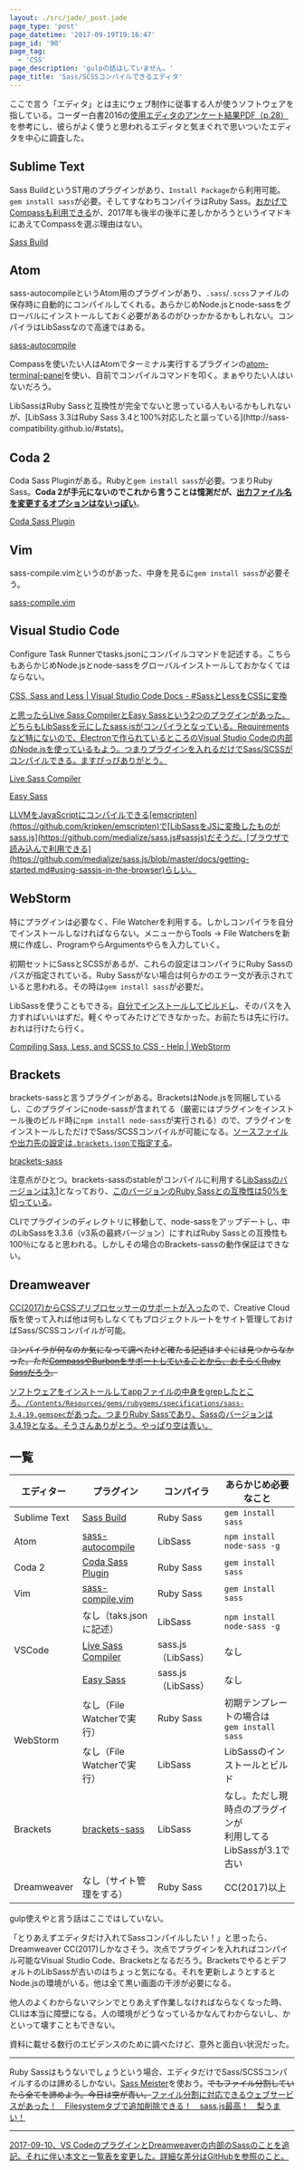```yaml
---
layout: ./src/jade/_post.jade
page_type: 'post'
page_datetime: '2017-09-19T19:16:47'
page_id: '90'
page_tag:
  - 'CSS'
page_description: 'gulpの話はしていません。'
page_title: 'Sass/SCSSコンパイルできるエディタ'
---
```

ここで言う「エディタ」とは主にウェブ制作に従事する人が使うソフトウェアを指している。コーダー白書2016の[使用エディタのアンケート結果PDF（p.28）](http://wd-flat.com/coder/enquete2016.pdf)を参考にし、彼らがよく使うと思われるエディタと気まぐれで思いついたエディタを中心に調査した。

## Sublime Text

Sass BuildというST用のプラグインがあり、`Install Package`から利用可能。`gem install sass`が必要。そしてすなわちコンパイラはRuby Sass。[おかげでCompassも利用できる](http://ozpa-h4.com/2013/03/05/compass-sass-scss-sublime-text/)が、2017年も後半の後半に差しかかろうというイマドキにあえてCompassを選ぶ理由はない。

[Sass Build](https://github.com/jaumefontal/SASS-Build-SublimeText2)

## Atom

sass-autocompileというAtom用のプラグインがあり、`.sass`/`.scss`ファイルの保存時に自動的にコンパイルしてくれる。あらかじめNode.jsとnode-sassをグローバルにインストールしておく必要があるのがひっかかるかもしれない。コンパイラはLibSassなので高速ではある。

[sass-autocompile](https://atom.io/packages/sass-autocompile)

Compassを使いたい人はAtomでターミナル実行するプラグインの[atom-terminal-panel](https://atom.io/packages/atom-terminal-panel)を使い、自前でコンパイルコマンドを叩く。まぁやりたい人はいないだろう。

<aside>LibSassはRuby Sassと互換性が完全でないと思っている人もいるかもしれないが、[LibSass 3.3はRuby Sass 3.4と100%対応したと謳っている](http://sass-compatibility.github.io/#stats)。</aside>

## Coda 2

Coda Sass Pluginがある。Rubyと`gem install sass`が必要。つまりRuby Sass。**Coda 2が手元にないのでこれから言うことは憶測だが、[出力ファイル名を変更するオプションはないっぽい](http://programmerbox.com/2013-06-17_css_sass_in_coda2/)**。

[Coda Sass Plugin](https://github.com/secca/Coda-Sass-Plug-in)

## Vim

sass-compile.vimというのがあった、中身を見るに`gem install sass`が必要そう。

[sass-compile.vim](https://github.com/AtsushiM/sass-compile.vim)

## Visual Studio Code

Configure Task Runnerでtasks.jsonにコンパイルコマンドを記述する。こちらもあらかじめNode.jsとnode-sassをグローバルインストールしておかなくてはならない。

[CSS, Sass and Less | Visual Studio Code Docs - #SassとLessをCSSに変換](https://vscode-doc-jp.github.io/docs/languages/css.html#Sass%E3%81%A8Less-Less%E3%82%92CSS%E3%81%AB%E5%A4%89%E6%8F%9B)

<ins datetime="2017-09-10T13:05+09:00">と思ったらLive Sass CompilerとEasy Sassという2つのプラグインがあった。どちらもLibSassを元にしたsass.jsがコンパイラとなっている。Requirementsなど特にないので、Electronで作られているところのVisual Studio Codeの内部のNode.jsを使っているもよう。つまりプラグインを入れるだけでSass/SCSSがコンパイルできる。[ますぴっぴありがとう](https://twitter.com/masuP9/status/910140584295260160)。</ins>

<ins datetime="2017-09-10T13:05+09:00">[Live Sass Compiler](https://marketplace.visualstudio.com/items?itemName=ritwickdey.live-sass)</ins>

<ins datetime="2017-09-10T13:05+09:00">[Easy Sass](https://marketplace.visualstudio.com/items?itemName=spook.easysass)</ins>

<aside><ins datetime="2017-09-10T13:05+09:00">LLVMをJavaScriptにコンパイルできる[emscripten](https://github.com/kripken/emscripten)で[LibSassをJSに変換したものがsass.js](https://github.com/medialize/sass.js#sassjs)だそうだ。[ブラウザで読み込んで利用できる](https://github.com/medialize/sass.js/blob/master/docs/getting-started.md#using-sassjs-in-the-browser)らしい。</ins></aside>

## WebStorm

特にプラグインは必要なく、File Watcherを利用する。しかしコンパイラを自分でインストールしなければならない。メニューからTools -> File Watchersを新規に作成し、ProgramやらArgumentsやらを入力していく。

初期セットにSassとSCSSがあるが、これらの設定はコンパイラにRuby Sassのパスが指定されている。Ruby Sassがない場合は何らかのエラー文が表示されていると思われる。その時は`gem install sass`が必要だ。

LibSassを使うこともできる。[自分でインストールしてビルドし](https://github.com/sass/libsass/blob/master/docs/build-on-darwin.md)、そのパスを入力すればいいはずだ。軽くやってみたけどできなかった。お前たちは先に行け。おれは行けたら行く。

[Compiling Sass, Less, and SCSS to CSS - Help | WebStorm](https://www.jetbrains.com/help/webstorm/compiling-sass-less-and-scss-to-css.html)


## Brackets

brackets-sassと言うプラグインがある。BracketsはNode.jsを同梱しているし、このプラグインにnode-sassが含まれてる（厳密にはプラグインをインストール後のビルド時に`npm install node-sass`が実行される）ので、プラグインをインストールしただけでSass/SCSSコンパイルが可能になる。[ソースファイルや出力先の設定は`.brackets.json`で指定する](https://github.com/jasonsanjose/brackets-sass#sample-bracketsjson-file)。

[brackets-sass](https://github.com/jasonsanjose/brackets-sass)

注意点がひとつ。brackets-sassのstableがコンパイルに利用する[LibSassのバージョンは3.1](https://github.com/jasonsanjose/brackets-sass#compiler-compatibility)となっており、[このバージョンのRuby Sassとの互換性は50%を切っている](http://sass-compatibility.github.io/#stats)。

CLIでプラグインのディレクトリに移動して、node-sassをアップデートし、中のLibSassを3.3.6（v3系の最終バージョン）にすればRuby Sassとの互換性も100％になると思われる。しかしその場合のBrackets-sassの動作保証はできない。

## Dreamweaver
[CC(2017)からCSSプリプロセッサーのサポートが入った](http://www.adobe.com/jp/products/dreamweaver/features.html)ので、Creative Cloud版を使って入れば他は何もしなくてもプロジェクトルートをサイト管理しておけばSass/SCSSコンパイルが可能。

<del>コンパイラが何なのか気になって調べたけど確たる記述はすぐには見つからなかった。ただ[CompassやBurbonをサポートしていることから、おそらくRuby Sassだろう](https://helpx.adobe.com/jp/dreamweaver/using/css-preprocessors.html)。</del>

<ins datetime="2017-09-10T13:05+09:00">ソフトウェアをインストールしてappファイルの中身をgrepしたところ、`/Contents/Resources/gems/rubygems/specifications/sass-3.4.19.gemspec`があった。つまりRuby Sassであり、Sassのバージョンは3.4.19となる。[そうさんありがとう](https://twitter.com/sou_lab/status/910090655396896768)。やっぱり空は青い。</ins>

## 一覧

<table>
  <thead>
    <tr>
      <th>エディター</th>
      <th>プラグイン</th>
      <th>コンパイラ</th>
      <th>あらかじめ必要なこと</th>
    </tr>
  </thead>
  <tbody>
    <tr>
      <td>Sublime Text</td>
      <td>
        <a href="https://github.com/jaumefontal/SASS-Build-SublimeText2">Sass Build</a>
      </td>
      <td>Ruby Sass</td>
      <td><code>gem install sass</code></td>
    </tr>
    <tr>
      <td>Atom</td>
      <td>
        <a href="https://atom.io/packages/sass-autocompile">sass-autocompile</a>
      </td>
      <td>LibSass</td>
      <td><code>npm install node-sass -g</code></td>
    </tr>
    <tr>
      <td>Coda 2</td>
      <td>
        <a href="https://github.com/secca/Coda-Sass-Plug-in">Coda Sass Plugin</a>
      </td>
      <td>Ruby Sass</td>
      <td><code>gem install sass</code></td>
    </tr>
    <tr>
      <td>Vim</td>
      <td>
        <a href="https://github.com/AtsushiM/sass-compile.vim">sass-compile.vim</a>
      </td>
      <td>Ruby Sass</td>
      <td><code>gem install sass</code></td>
    </tr>
    <tr>
      <td rowspan="3">VSCode</td>
      <td>なし（taks.jsonに記述）</td>
      <td>LibSass</td>
      <td><code>npm install node-sass -g</code></td>
    </tr>
    <tr>
      <td>
        <a href="https://marketplace.visualstudio.com/items?itemName=ritwickdey.live-sass">Live Sass Compiler</a>
      </td>
      <td>sass.js（LibSass）</td>
      <td>なし</td>
    </tr>
    <tr>
      <td>
        <a href="https://marketplace.visualstudio.com/items?itemName=spook.easysass">Easy Sass</a>
      </td>
      <td>sass.js（LibSass）</td>
      <td>なし</td>
    </tr>
    <tr>
      <td rowspan="2">WebStorm</td>
      <td>なし（File Watcherで実行）</td>
      <td>Ruby Sass</td>
      <td>初期テンプレートの場合は<br><code>gem install sass</code></td>
    </tr>
    <tr>
      <td>なし（File Watcherで実行）</td>
      <td>LibSass</td>
      <td>LibSassのインストールとビルド</td>
    </tr>
    <tr>
      <td>Brackets</td>
      <td>
        <a href="https://github.com/jasonsanjose/brackets-sass">brackets-sass</a>
      </td>
      <td>LibSass</td>
      <td>なし。ただし現時点のプラグインが<br>利用してるLibSassが3.1で古い</td>
    </tr>
    <tr>
      <td>Dreamweaver</td>
      <td>なし（サイト管理をする）</td>
      <td>Ruby Sass</td>
      <td>CC(2017)以上</td>
    </tr>
  </tbody>
</table>

gulp使えやと言う話はここではしていない。

「とりあえずエディタだけ入れてSassコンパイルしたい！」と思ったら、Dreamweaver CC(2017)しかなさそう。次点でプラグインを入れればコンパイル可能なVisual Studio Code、Bracketsとなるだろう。BracketsでやるとデフォルトのLibSassが古いのはちょっと気になる。それを更新しようとするとNode.jsの環境がいる。他は全て黒い画面の干渉が必要になる。

他人のよくわからないマシンでとりあえず作業しなければならなくなった時、CLIは本当に障壁になる。人の環境がどうなっているかなんてわからないし、かといって壊すこともできない。

資料に載せる数行のエビデンスのために調べたけど、意外と面白い状況だった。

---

Ruby Sassはもうないでしょうという場合、エディタだけでSass/SCSSコンパイルするのは諦めるしかない。[Sass Meister](https://www.sassmeister.com/)を使おう。<del>でもファイル分割していたら全てを諦めよう。今日は空が青い。</del><ins datatime="2017-09-10T13:19+09:00">[ファイル分割に対応できるウェブサービス](http://sass.js.org/)があった！　Filesystemタブで追加削除できる！　sass.js最高！　梨うまい！</ins>

---

<ins datetime="2017-09-10T13:05+09:00">2017-09-10、VS CodeのプラグインとDreamweaverの内部のSassのことを追記。それに伴い本文と一覧表を変更した。詳細な差分は[GitHub](https://github.com/oti/dskd/commit/9d5a5c0061be8359d5e2fd6b054f3fcacefccc57)を参照のこと。</ins>
